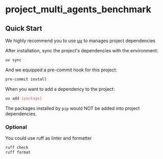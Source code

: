 # project_multi_agents_benchmark

## Quick Start

We highly recommend you to use [uv](https://docs.astral.sh/uv/) to manages project dependencies

After installation, sync the project's dependencies with the environment:

```bash
uv sync
```

And we equipped a pre-commit hook for this project:

```bash
pre-commit install
```

When you want to add a dependency to the project:

```bash
uv add [package]
```

The packages installed by `pip` would NOT be added into project dependencies.

### Optional

You could use ruff as linter and formatter

```bash
ruff check
ruff format
```
